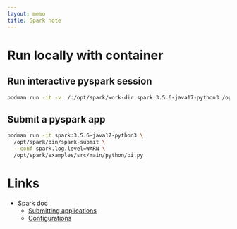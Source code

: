 ```yaml
---
layout: memo
title: Spark note
---
```


# Run locally with container

## Run interactive pyspark session
```sh
podman run -it -v ./:/opt/spark/work-dir spark:3.5.6-java17-python3 /opt/spark/bin/pyspark
```

## Submit a pyspark app
```sh
podman run -it spark:3.5.6-java17-python3 \
  /opt/spark/bin/spark-submit \
  --conf spark.log.level=WARN \
  /opt/spark/examples/src/main/python/pi.py
```

# Links
- Spark doc
  - [Submitting applications](https://spark.apache.org/docs/3.5.6/submitting-applications.html)
  - [Configurations](https://spark.apache.org/docs/3.5.6/configuration.html)

